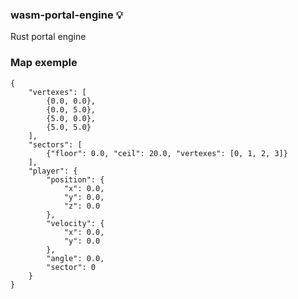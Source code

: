 ### wasm-portal-engine :bulb:

Rust portal engine

### Map exemple
```
{
	"vertexes": [
		{0.0, 0.0},
		{0.0, 5.0},
		{5.0, 0.0},
		{5.0, 5.0}
	],
	"sectors": [
		{"floor": 0.0, "ceil": 20.0, "vertexes": [0, 1, 2, 3]}
	],
	"player": {
		"position": {
			"x": 0.0,
			"y": 0.0,
			"z": 0.0
		},
		"velocity": {
			"x": 0.0,
			"y": 0.0
		},
		"angle": 0.0,
		"sector": 0
	}
}
```

